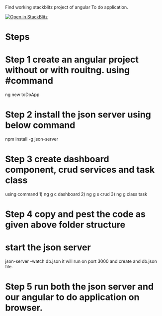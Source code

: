 Find working stackblitz project of angular To do application.

[![Open in StackBlitz](https://developer.stackblitz.com/img/open_in_stackblitz.svg)](https://stackblitz.com/edit/angular-uabtgh)


# Steps

# Step 1 create an angular project without or with rouitng. using #command 
  ng new toDoApp
# Step 2 install the json server using below command
  npm install -g json-server
# Step 3 create dashboard component, crud services and task class 
  using command 1) ng g c dashboard
                2) ng g s crud
                3) ng g class task
# Step 4 copy and pest the code as given above folder structure 
# start the json server
  json-server -watch db.json
  it will run on port 3000 and create and db.json file.
# Step 5 run both the json server and our angular to do application on browser.

